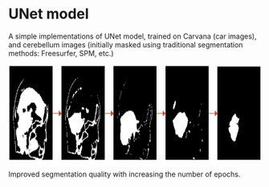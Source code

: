 <h1>UNet model</h1>
<p>A simple implementations of UNet model, trained on Carvana (car images), and cerebellum images (initially masked using traditional segmentation methods: Freesurfer, SPM, etc.)</p>
<p align="center">
<img width="1093" height="193" src="https://github.com/javidsss/UNet/blob/main/Cerebellum%20Mask%20Output%20Sample.png">
<p>Improved segmentation quality with increasing the number of epochs.<p>
<p>
